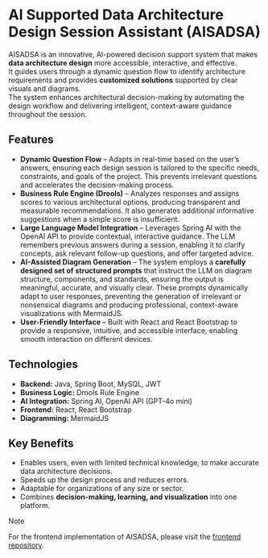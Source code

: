 # AI Supported Data Architecture Design Session Assistant (AISADSA)

AISADSA is an innovative, AI-powered decision support system that makes **data architecture design** more accessible, interactive, and effective.  
It guides users through a dynamic question flow to identify architecture requirements and provides **customized solutions** supported by clear visuals and diagrams.  
The system enhances architectural decision-making by automating the design workflow and delivering intelligent, context-aware guidance throughout the session.

## Features
- **Dynamic Question Flow** – Adapts in real-time based on the user’s answers, ensuring each design session is tailored to the specific needs, constraints, and goals of the project. This prevents irrelevant questions and accelerates the decision-making process.
- **Business Rule Engine (Drools)** – Analyzes responses and assigns scores to various architectural options, producing transparent and measurable recommendations. It also generates additional informative suggestions when a simple score is insufficient.
- **Large Language Model Integration** – Leverages Spring AI with the OpenAI API to provide contextual, interactive guidance. The LLM remembers previous answers during a session, enabling it to clarify concepts, ask relevant follow-up questions, and offer targeted advice.
- **AI-Assisted Diagram Generation** – The system employs a **carefully designed set of structured prompts** that instruct the LLM on diagram structure, components, and standards, ensuring the output is meaningful, accurate, and visually clear. These prompts dynamically adapt to user responses, preventing the generation of irrelevant or nonsensical diagrams and producing professional, context-aware visualizations with MermaidJS.
- **User-Friendly Interface** – Built with React and React Bootstrap to provide a responsive, intuitive, and accessible interface, enabling smooth interaction on different devices.

## Technologies
- **Backend:** Java, Spring Boot, MySQL, JWT
- **Business Logic:** Drools Rule Engine
- **AI Integration:** Spring AI, OpenAI API (GPT-4o mini)
- **Frontend:** React, React Bootstrap
- **Diagramming:** MermaidJS

## Key Benefits
- Enables users, even with limited technical knowledge, to make accurate data architecture decisions.
- Speeds up the design process and reduces errors.
- Adaptable for organizations of any size or sector.
- Combines **decision-making, learning, and visualization** into one platform.

>[!Note]
> For the frontend implementation of AISADSA, please visit the [frontend repository](https://github.com/MCA01/aisadsa-ui).

 
